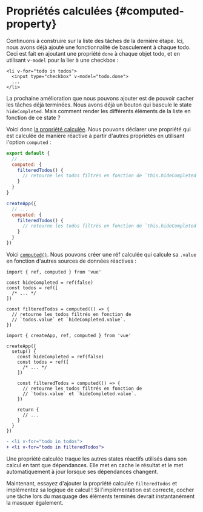 # Propriétés calculées {#computed-property}

Continuons à construire sur la liste des tâches de la dernière étape. Ici, nous avons déjà ajouté une fonctionnalité de basculement à chaque todo. Ceci est fait en ajoutant une propriété `done` à chaque objet todo, et en utilisant `v-model` pour la lier à une checkbox :

```vue-html{2}
<li v-for="todo in todos">
  <input type="checkbox" v-model="todo.done">
  ...
</li>
```

La prochaine amélioration que nous pouvons ajouter est de pouvoir cacher les tâches déjà terminées. Nous avons déjà un bouton qui bascule le state `hideCompleted`. Mais comment render les différents éléments de la liste en fonction de ce state ?

<div class="options-api">

Voici donc <a target="_blank" href="/guide/essentials/computed.html">la propriété calculée</a>. Nous pouvons déclarer une propriété qui est calculée de manière réactive à partir d'autres propriétés en utilisant l'option `computed` :

<div class="sfc">

```js
export default {
  // ...
  computed: {
    filteredTodos() {
      // retourne les todos filtrés en fonction de `this.hideCompleted`.
    }
  }
}
```

</div>
<div class="html">

```js
createApp({
  // ...
  computed: {
    filteredTodos() {
      // retourne les todos filtrés en fonction de `this.hideCompleted`.
    }
  }
})
```

</div>

</div>
<div class="composition-api">

Voici <a target="_blank" href="/guide/essentials/computed.html">`computed()`</a>. Nous pouvons créer une réf calculée qui calcule sa `.value` en fonction d'autres sources de données réactives :

<div class="sfc">

```js{8-11}
import { ref, computed } from 'vue'

const hideCompleted = ref(false)
const todos = ref([
  /* ... */
])

const filteredTodos = computed(() => {
  // retourne les todos filtrés en fonction de
  // `todos.value` et `hideCompleted.value`.
})
```

</div>
<div class="html">

```js{10-13}
import { createApp, ref, computed } from 'vue'

createApp({
  setup() {
    const hideCompleted = ref(false)
    const todos = ref([
      /* ... */
    ])

    const filteredTodos = computed(() => {
      // retourne les todos filtrés en fonction de
      // `todos.value` et `hideCompleted.value`.
    })

    return {
      // ...
    }
  }
})
```

</div>

</div>

```diff
- <li v-for="todo in todos">
+ <li v-for="todo in filteredTodos">
```

Une propriété calculée traque les autres states réactifs utilisés dans son calcul en tant que dépendances. Elle met en cache le résultat et le met automatiquement à jour lorsque ses dépendances changent.

Maintenant, essayez d'ajouter la propriété calculée `filteredTodos` et implémentez sa logique de calcul ! Si l'implémentation est correcte, cocher une tâche lors du masquage des éléments terminés devrait instantanément la masquer également.
